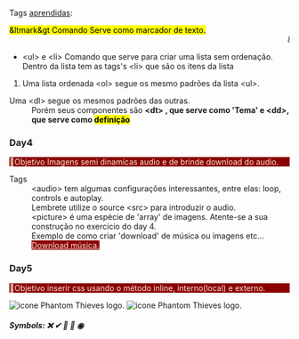 Tags <ins>aprendidas</ins>:

 <mark> &ltmark&gt Comando Serve como marcador de texto.</mark>  <marquee>&ltmarquee&gt Faz com que o texto se 'movimente pela tela' </marquee>
 <ul tabindex="circle">
 <li>&ltul&gt e &ltli&gt Comando que serve para criar uma lista sem ordenação.<br>
 Dentro da lista tem as tags's &ltli&gt que são os itens da lista</li>
 </ul>
 <ol>
  <li>Uma lista ordenada &ltol&gt segue os mesmo padrões da lista &ltul&gt.</li>
 </ol>
 <dl>
  <dt>Uma &ltdl&gt segue os mesmos padrões das outras.</dt>
  <dd>Porém seus componentes são <strong>&ltdt&gt , que serve como 'Tema' e &ltdd&gt, que serve como <mark>definição</mark></strong> </dd>
 </dl>

<h3>Day4</h3>
<p style="background-color: darkred; color: antiquewhite;">🎯Objetivo Imagens semi dinamicas audio e de brinde download do audio.</p>
<dl>
<dt>Tags</dt>
<dd> &ltaudio&gt tem algumas configurações interessantes, entre elas: loop, controls e autoplay.<br>
Lembrete utilize o source &ltsrc&gt para introduzir o audio.</dd>
<dd> &ltpicture&gt é uma espécie de 'array' de imagens. Atente-se a sua construção no exercício do day 4.</dd>
<dd> Exemplo de como criar 'download' de música ou imagens etc...<br><a style="background-color: darkred; color: antiquewhite;"
        href="Day4/Videos/Last Surprise (Lofi Remix) - You'll Never See It Coming (320).mp3" download="audio">Download música.</a></p></dd>
</dl>

<h3>Day5</h3>
<p style="background-color: darkred; color: antiquewhite;">🎯Objetivo inserir css usando o método inline, interno(local) e externo.</p>
<img src="Favicon/Sem título.ico" alt="icone Phantom Thieves logo." type="image/x-icon">
<img src="Day4/Favicon/Sem título.ico" alt="icone Phantom Thieves logo." type="image/x-icon">

<h5>Symbols: ❌ ✔ 📜 🎯 ◉ </h5>
